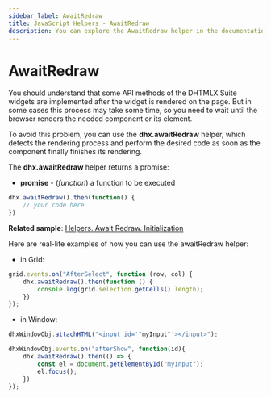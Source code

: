 ```yaml
---
sidebar_label: AwaitRedraw
title: JavaScript Helpers - AwaitRedraw 
description: You can explore the AwaitRedraw helper in the documentation of the DHTMLX JavaScript UI library. Browse developer guides and API reference, try out code examples and live demos, and download a free 30-day evaluation version of DHTMLX Suite.
---
```


# AwaitRedraw

You should understand that some API methods of the DHTMLX Suite widgets are implemented after the widget is rendered on the page. But in some cases this process may take some time, so you need to wait until the browser renders the needed component or its element.

To avoid this problem, you can use the **dhx.awaitRedraw** helper, which detects the rendering process and perform the desired code as soon as the component finally finishes its rendering.

The **dhx.awaitRedraw** helper returns a promise:

- **promise** - (*function*) a function to be executed

~~~js
dhx.awaitRedraw().then(function() {
    // your code here
})
~~~

**Related sample**: [Helpers. Await Redraw. Initialization](https://snippet.dhtmlx.com/r4ck0smz)

Here are real-life examples of how you can use the awaitRedraw helper:

- in Grid:

~~~js
grid.events.on("AfterSelect", function (row, col) {
    dhx.awaitRedraw().then(function () {
        console.log(grid.selection.getCells().length);
    })
});
~~~

- in Window:

~~~js
dhxWindowObj.attachHTML("<input id='"myInput"'></input>");

dhxWindowObj.events.on("afterShow", function(id){ 
    dhx.awaitRedraw().then(() => {
        const el = document.getElementById("myInput");
        el.focus();
    })                      
});
~~~